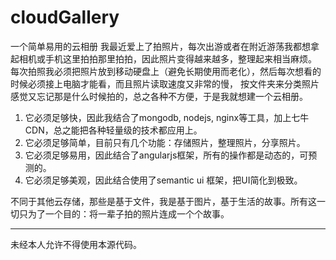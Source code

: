 # cloudGallery
一个简单易用的云相册
我最近爱上了拍照片，每次出游或者在附近游荡我都想拿起相机或手机这里拍拍那里拍拍，因此照片变得越来越多，整理起来相当麻烦。
每次拍照我必须把照片放到移动硬盘上（避免长期使用而老化），然后每次想看的时候必须接上电脑才能看，而且照片读取速度又非常的慢，
按文件夹来分类照片感觉又忘记那是什么时候拍的，总之各种不方便，于是我就想建一个云相册。

1. 它必须足够快，因此我结合了mongodb, nodejs, nginx等工具，加上七牛CDN，总之能把各种轻量级的技术都应用上。
2. 它必须足够简单，目前只有几个功能：存储照片，整理照片，分享照片。
3. 它必须足够易用，因此结合了angularjs框架，所有的操作都是动态的，可预测的。
4. 它必须足够美观，因此结合使用了semantic ui 框架，把UI简化到极致。

不同于其他云存储，那些是基于文件，我是基于图片，基于生活的故事。所有这一切只为了一个目的：将一辈子拍的照片连成一个个故事。

-----------
未经本人允许不得使用本源代码。
